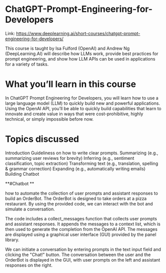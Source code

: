 # ChatGPT-Prompt-Engineering-for-Developers

Link: https://www.deeplearning.ai/short-courses/chatgpt-prompt-engineering-for-developers/

This course is taught by Isa Fulford (OpenAI) and Andrew Ng (DeepLearning.AI) will describe how LLMs work, provide best practices for prompt engineering, and show how LLM APIs can be used in applications for a variety of tasks. 

# What you’ll learn in this course

In ChatGPT Prompt Engineering for Developers, you will learn how to use a large language model (LLM) to quickly build new and powerful applications.  Using the OpenAI API, you’ll be able to quickly build capabilities that learn to innovate and create value in ways that were cost-prohibitive, highly technical, or simply impossible before now.

# Topics discussed

Introduction
Guideliness on how to write clear prompts.
Summarizing (e.g., summarizing user reviews for brevity)
Inferring (e.g., sentiment classification, topic extraction)
Transforming text (e.g., translation, spelling & grammar correction)
Expanding (e.g., automatically writing emails)
Building Chatbot 

**#Chatbot **

how to automate the collection of user prompts and assistant responses to build an OrderBot. The OrderBot is designed to take orders at a pizza restaurant. By using the provided code, we can interact with the bot and simulate a conversation.

The code includes a collect_messages function that collects user prompts and assistant responses. It appends the messages to a context list, which is then used to generate the completion from the OpenAI API. The messages are displayed using a graphical user interface (GUI) provided by the panel library.

We can initiate a conversation by entering prompts in the text input field and clicking the "Chat!" button. The conversation between the user and the OrderBot is displayed in the GUI, with user prompts on the left and assistant responses on the right.




